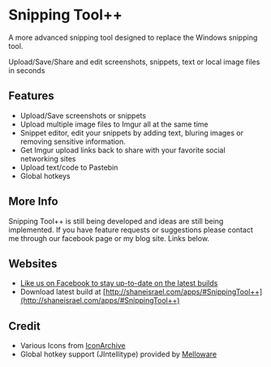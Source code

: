 Snipping Tool++
===============
A more advanced snipping tool designed to replace the Windows snipping tool.

Upload/Save/Share and edit screenshots, snippets, text or local image files in seconds

Features
--------
*  Upload/Save screenshots or snippets
*  Upload multiple image files to Imgur all at the same time
*  Snippet editor, edit your snippets by adding text, bluring images or removing sensitive information.
*  Get Imgur upload links back to share with your favorite social networking sites
*  Upload text/code to Pastebin
*  Global hotkeys

More Info
---------
Snipping Tool++ is still being developed and ideas are still being implemented. If you
have feature requests or suggestions please contact me through our facebook page or
my blog site. Links below.

Websites
--------
*  [Like us on Facebook to stay up-to-date on the latest builds](https://www.pivotaltracker.com/projects/564685)
*  Download latest build at [http://shaneisrael.com/apps/#SnippingTool++](http://shaneisrael.com/apps/#SnippingTool++)

Credit
------
*  Various Icons from [IconArchive](http://www.iconarchive.com/)
*  Global hotkey support (JIntellitype) provided by [Melloware](http://melloware.com/)
